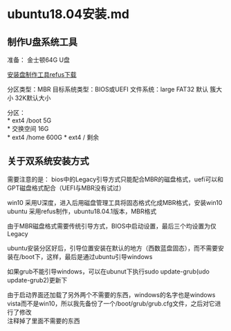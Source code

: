 # ubuntu18.04安装.md  

## 制作U盘系统工具  

准备： 金士顿64G U盘  

[安装盘制作工具refus下载](https://rufus.ie/zh/#google_vignette)  

分区类型：MBR  目标系统类型：BIOS或UEFI
文件系统：large FAT32 默认  簇大小 32K默认大小

分区：  
    * ext4  /boot 5G  
    * 交换空间 16G  
    * ext4 /home 600G
    * ext4 /     剩余  

## 关于双系统安装方式  
需要注意的是： bios中的Legacy引导方式只能配合MBR的磁盘格式，uefi可以和GPT磁盘格式配合（UEFI与MBR没有试过）  

win10 采用U深度，进入后用磁盘管理工具将固态格式化成MBR格式，安装win10  
ubuntu 采用refus制作，ubuntu18.04.1版本，MBR格式  

由于MBR磁盘格式需要传统引导方式，BIOS中启动设置，最后三个均设置为仅Legacy  

ubuntu安装分区好后，引导位置安装在默认的地方（西数蓝盘固态），而不需要安装在/boot下，这样，最后是通过ubuntu引导windows  

如果grub不能引导windows，可以在ubunut下执行sudo update-grub(udo update-grub2)更新下  

由于启动界面还加载了另外两个不需要的东西，windows的名字也是windows vista而不是win10，所以我先备份了一个/boot/grub/grub.cfg文件，之后对它进行了修改  
注释掉了里面不需要的东西  




